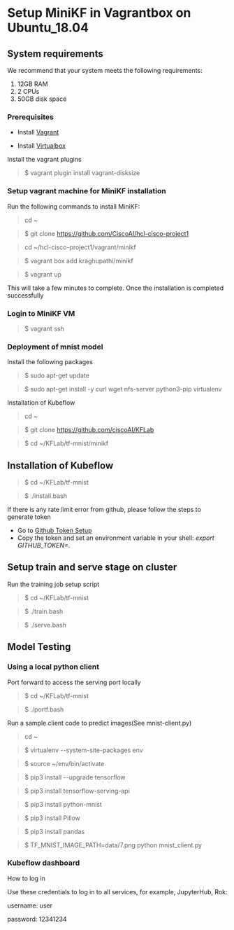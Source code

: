 # Setup MiniKF in Vagrantbox on Ubuntu_18.04

## System requirements

We recommend that your system meets the following requirements:

1. 12GB RAM
2. 2 CPUs
3. 50GB disk space

### Prerequisites

* Install [Vagrant](https://www.vagrantup.com/downloads.html)

* Install [Virtualbox](https://www.virtualbox.org/wiki/Downloads)

Install the vagrant plugins

> $ vagrant plugin install vagrant-disksize

### Setup vagrant machine for MiniKF installation

Run the following commands to install MiniKF:

> cd ~

> $ git clone https://github.com/CiscoAI/hcl-cisco-project1

> cd ~/hcl-cisco-project1/vagrant/minikf

> $ vagrant box add kraghupathi/minikf

> $ vagrant up

This will take a few minutes to complete. Once the installation is completed successfully


### Login to MiniKF VM

> $ vagrant ssh

### Deployment of mnist model

Install the following packages

> $ sudo apt-get update

> $ sudo apt-get install -y curl wget nfs-server python3-pip virtualenv

Installation of Kubeflow

> cd ~

> $ git clone https://github.com/ciscoAI/KFLab

> $ cd ~/KFLab/tf-mnist/minikf 

## Installation of Kubeflow

> $ cd ~/KFLab/tf-mnist

> $ ./install.bash

If there is any rate limit error from github, please follow the steps to generate token 

- Go to [Github Token Setup](https://github.com/settings/tokens)
- Copy the token and set an environment variable in your shell: _export GITHUB_TOKEN=<token>_.
 
## Setup train and serve stage on cluster

Run the training job setup script

> $ cd ~/KFLab/tf-mnist

> $ ./train.bash

> $ ./serve.bash

## Model Testing
### Using a local python client
Port forward to access the serving port locally

> $ cd ~/KFLab/tf-mnist

> $ ./portf.bash

Run a sample client code to predict images(See mnist-client.py)

> cd ~

> $ virtualenv --system-site-packages env

> $ source ~/env/bin/activate

> $ pip3 install --upgrade tensorflow

> $ pip3 install tensorflow-serving-api

> $ pip3 install python-mnist

> $ pip3 install Pillow

> $ pip3 install pandas

> $ TF_MNIST_IMAGE_PATH=data/7.png python mnist_client.py


### Kubeflow dashboard

How to log in

Use these credentials to log in to all services, for example, JupyterHub, Rok:

username: user

password: 12341234
